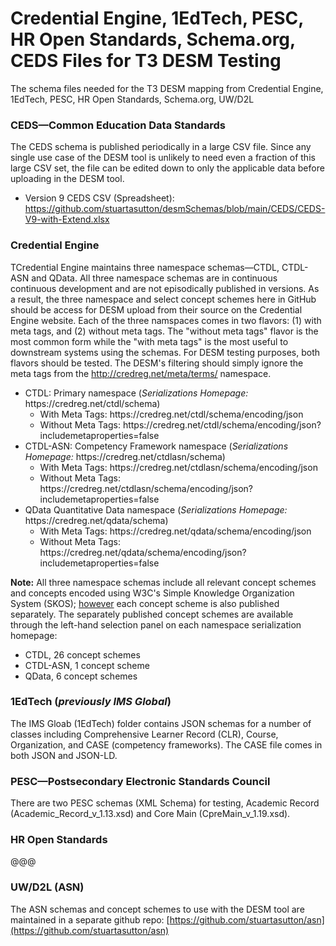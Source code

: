 # Credential Engine, 1EdTech, PESC, HR Open Standards, Schema.org, CEDS Files for T3 DESM Testing

The schema files needed for the T3 DESM mapping from Credential Engine, 1EdTech, PESC, HR Open Standards, Schema.org, UW/D2L

### CEDS—Common Education Data Standards
The CEDS schema is published periodically in a large CSV file. Since any single use case of the DESM tool is unlikely to need even a fraction of this large CSV set, the file can be edited down to only the applicable data before uploading in the DESM tool.
* Version 9 CEDS CSV (Spreadsheet): https://github.com/stuartasutton/desmSchemas/blob/main/CEDS/CEDS-V9-with-Extend.xlsx

### Credential Engine
TCredential Engine maintains three namespace schemas—CTDL, CTDL-ASN and QData. All three namespace schemas are in continuous continuous development and are not episodically published in versions. As a result, the three namespace and select concept schemes here in GitHub should be access for DESM upload from their source on the Credential Engine website. Each of the three namspaces comes in two flavors: (1) with meta tags, and (2) without meta tags. The "without meta tags" flavor is the most common form while the "with meta tags" is the most useful to downstream systems using the schemas. For DESM testing purposes, both flavors should be tested. The DESM's filtering should simply ignore the meta tags from the http://credreg.net/meta/terms/ namespace. 

<ul>
   <li>CTDL: Primary namespace (<em>Serializations Homepage:</em> https://credreg.net/ctdl/schema)
      <ul>
         <li>With Meta Tags: https://credreg.net/ctdl/schema/encoding/json</li>
         <li>Without Meta Tags: https://credreg.net/ctdl/schema/encoding/json?includemetaproperties=false</li>
      </ul></li>
   <li>CTDL-ASN: Competency Framework namespace (<em>Serializations Homepage:</em> https://credreg.net/ctdlasn/schema)
      <ul>
         <li>With Meta Tags: https://credreg.net/ctdlasn/schema/encoding/json</li>
         <li>Without Meta Tags: https://credreg.net/ctdlasn/schema/encoding/json?includemetaproperties=false</li>
      </ul></li>   
   <li>QData Quantitative Data namespace (<em>Serializations Homepage:</em> https://credreg.net/qdata/schema)
      <ul>
         <li>With Meta Tags: https://credreg.net/qdata/schema/encoding/json</li>
         <li>Without Meta Tags: https://credreg.net/qdata/schema/encoding/json?includemetaproperties=false</li>
      </ul></li>  
</ul>

**Note:** All three namespace schemas include all relevant concept schemes and concepts encoded using W3C's Simple Knowledge Organization System (SKOS); <u>however</u> each concept scheme is also published separately. The separately published concept schemes are available through the left-hand selection panel on each namespace serialization homepage:  
<ul>
   <li>CTDL, 26 concept schemes</li>
   <li>CTDL-ASN, 1 concept scheme</li>
   <li>QData, 6 concept schemes</li>
</ul>

### 1EdTech (<em>previously IMS Global</em>)
The IMS Gloab (1EdTech) folder contains JSON schemas for a number of classes including Comprehensive Learner Record (CLR), Course, Organization, and CASE (competency frameworks). The CASE file comes in both JSON and JSON-LD.

### PESC—Postsecondary Electronic Standards Council
There are two PESC schemas (XML Schema) for testing, Academic Record (Academic_Record_v_1.13.xsd) and Core Main (CpreMain_v_1.19.xsd).  

### HR Open Standards
@@@

### UW/D2L (ASN)

The ASN schemas and concept schemes to use with the DESM tool are maintained in a separate github repo: [https://github.com/stuartasutton/asn](https://github.com/stuartasutton/asn)
